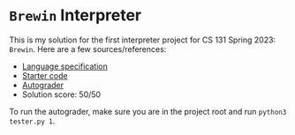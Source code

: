 # `Brewin` Interpreter

This is my solution for the first interpreter project for CS 131 Spring 2023:
`Brewin`. Here are a few sources/references:

- [Language specification](https://docs.google.com/document/d/1pPQ2qZKbbsbZGBSwvuy1Ir-NZLPMgVt95WPQuI5aPho/edit#)
- [Starter code](https://github.com/UCLA-CS-131/spring-23-project-starter)
- [Autograder](https://github.com/UCLA-CS-131/spring-23-autograder)
- Solution score: 50/50

To run the autograder, make sure you are in the project root and run `python3
tester.py 1`.
